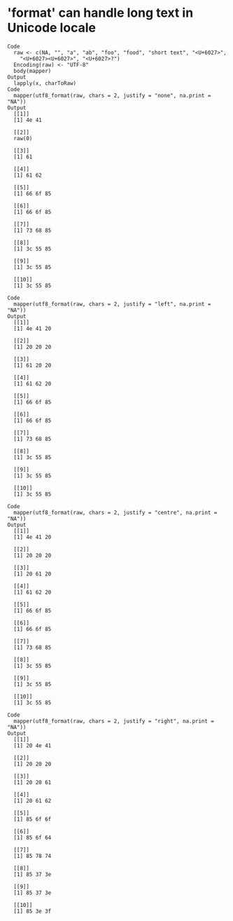 # 'format' can handle long text in Unicode locale

    Code
      raw <- c(NA, "", "a", "ab", "foo", "food", "short text", "<U+6027>",
        "<U+6027><U+6027>", "<U+6027>?")
      Encoding(raw) <- "UTF-8"
      body(mapper)
    Output
      lapply(x, charToRaw)
    Code
      mapper(utf8_format(raw, chars = 2, justify = "none", na.print = "NA"))
    Output
      [[1]]
      [1] 4e 41
      
      [[2]]
      raw(0)
      
      [[3]]
      [1] 61
      
      [[4]]
      [1] 61 62
      
      [[5]]
      [1] 66 6f 85
      
      [[6]]
      [1] 66 6f 85
      
      [[7]]
      [1] 73 68 85
      
      [[8]]
      [1] 3c 55 85
      
      [[9]]
      [1] 3c 55 85
      
      [[10]]
      [1] 3c 55 85
      
    Code
      mapper(utf8_format(raw, chars = 2, justify = "left", na.print = "NA"))
    Output
      [[1]]
      [1] 4e 41 20
      
      [[2]]
      [1] 20 20 20
      
      [[3]]
      [1] 61 20 20
      
      [[4]]
      [1] 61 62 20
      
      [[5]]
      [1] 66 6f 85
      
      [[6]]
      [1] 66 6f 85
      
      [[7]]
      [1] 73 68 85
      
      [[8]]
      [1] 3c 55 85
      
      [[9]]
      [1] 3c 55 85
      
      [[10]]
      [1] 3c 55 85
      
    Code
      mapper(utf8_format(raw, chars = 2, justify = "centre", na.print = "NA"))
    Output
      [[1]]
      [1] 4e 41 20
      
      [[2]]
      [1] 20 20 20
      
      [[3]]
      [1] 20 61 20
      
      [[4]]
      [1] 61 62 20
      
      [[5]]
      [1] 66 6f 85
      
      [[6]]
      [1] 66 6f 85
      
      [[7]]
      [1] 73 68 85
      
      [[8]]
      [1] 3c 55 85
      
      [[9]]
      [1] 3c 55 85
      
      [[10]]
      [1] 3c 55 85
      
    Code
      mapper(utf8_format(raw, chars = 2, justify = "right", na.print = "NA"))
    Output
      [[1]]
      [1] 20 4e 41
      
      [[2]]
      [1] 20 20 20
      
      [[3]]
      [1] 20 20 61
      
      [[4]]
      [1] 20 61 62
      
      [[5]]
      [1] 85 6f 6f
      
      [[6]]
      [1] 85 6f 64
      
      [[7]]
      [1] 85 78 74
      
      [[8]]
      [1] 85 37 3e
      
      [[9]]
      [1] 85 37 3e
      
      [[10]]
      [1] 85 3e 3f
      

